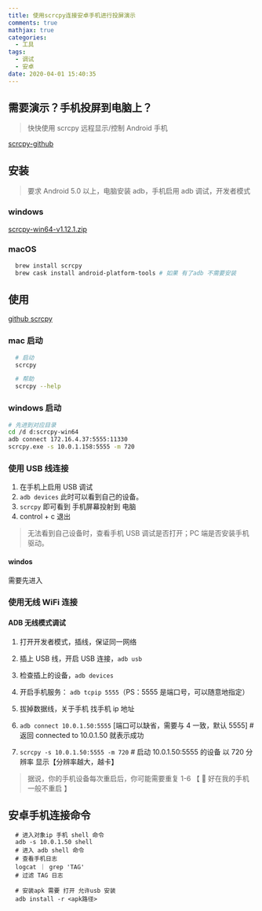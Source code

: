 ```yaml
---
title: 使用scrcpy连接安卓手机进行投屏演示
comments: true
mathjax: true
categories:
  - 工具
tags:
  - 调试
  - 安卓
date: 2020-04-01 15:40:35
---
```


## 需要演示？手机投屏到电脑上？

> 快快使用 scrcpy 远程显示/控制 Android 手机

[scrcpy-github](https://github.com/Genymobile/scrcpy)

## 安装

> 要求 Android 5.0 以上，电脑安装 adb，手机启用 adb 调试，开发者模式

### windows

[scrcpy-win64-v1.12.1.zip](https://github-production-release-asset-2e65be.s3.amazonaws.com/111583593/0a858b80-1b71-11ea-9a93-d063f7e969c9?X-Amz-Algorithm=AWS4-HMAC-SHA256&X-Amz-Credential=AKIAIWNJYAX4CSVEH53A%2F20200421%2Fus-east-1%2Fs3%2Faws4_request&X-Amz-Date=20200421T114947Z&X-Amz-Expires=300&X-Amz-Signature=4d120c68c74fb5e4647f67986c6a000d4ffc4cd917a5d56ce3db7f655876c1fd&X-Amz-SignedHeaders=host&actor_id=19951427&repo_id=111583593&response-content-disposition=attachment%3B%20filename%3Dscrcpy-win64-v1.12.1.zip&response-content-type=application%2Foctet-stream)

### macOS

```bash
  brew install scrcpy
  brew cask install android-platform-tools # 如果 有了adb 不需要安装
```

## 使用

[github scrcpy](https://github.com/Genymobile/scrcpy)

### mac 启动

```bash
  # 启动
  scrcpy

  # 帮助
  scrcpy --help
```

### windows 启动

```bash
# 先进到对应目录
cd /d d:scrcpy-win64
adb connect 172.16.4.37:5555:11330
scrcpy.exe -s 10.0.1.158:5555 -m 720
```

### 使用 USB 线连接

1. 在手机上启用 USB 调试
2. `adb devices` 此时可以看到自己的设备。
3. `scrcpy` 即可看到 手机屏幕投射到 电脑
4. control + c 退出

> 无法看到自己设备时，查看手机 USB 调试是否打开；PC 端是否安装手机驱动。

#### windos

需要先进入

### 使用无线 WiFi 连接

#### ADB 无线模式调试

1. 打开开发者模式，插线，保证同一网络
2. 插上 USB 线，开启 USB 连接，`adb usb`
3. 检查插上的设备，`adb devices`
4. 开启手机服务： `adb tcpip 5555`（PS：5555 是端口号，可以随意地指定）
5. 拔掉数据线，关于手机 找手机 ip 地址
6. `adb connect 10.0.1.50:5555` [端口可以缺省，需要与 4 一致，默认 5555] # 返回 connected to 10.0.1.50 就表示成功

7. `scrcpy -s 10.0.1.50:5555 -m 720` # 启动 10.0.1.50:5555 的设备 以 720 分辨率 显示【分辨率越大，越卡】

> 据说，你的手机设备每次重启后，你可能需要重复 1-6 【 🥱 好在我的手机一般不重启 】

## 安卓手机连接命令

```shell
  # 进入对象ip 手机 shell 命令
  adb -s 10.0.1.50 shell
  # 进入 adb shell 命令
  # 查看手机日志
  logcat ｜ grep 'TAG'
  # 过滤 TAG 日志

  # 安装apk 需要 打开 允许usb 安装
  adb install -r <apk路径>

```
